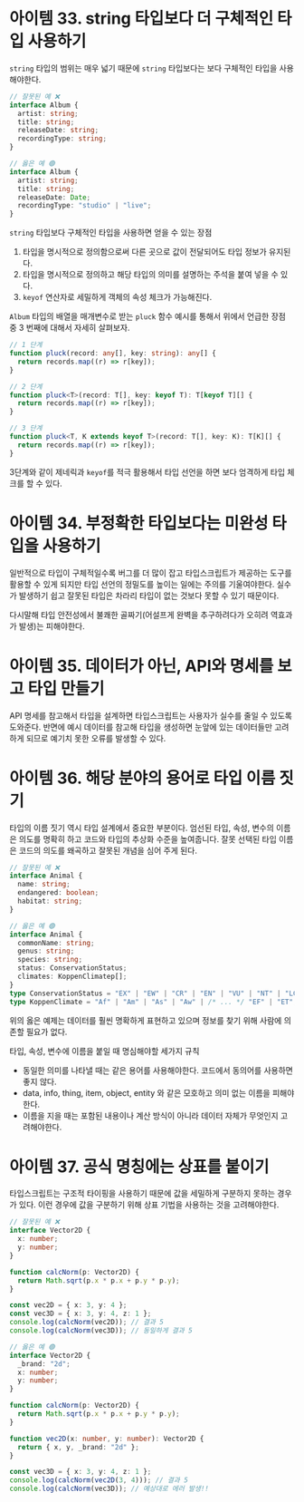 # 아이템 33. string 타입보다 더 구체적인 타입 사용하기

`string` 타입의 범위는 매우 넓기 때문에 `string` 타입보다는 보다 구체적인 타입을 사용해야한다.

```ts
// 잘못된 예 ❌
interface Album {
  artist: string;
  title: string;
  releaseDate: string;
  recordingType: string;
}

// 옳은 예 🟢
interface Album {
  artist: string;
  title: string;
  releaseDate: Date;
  recordingType: "studio" | "live";
}
```

`string` 타입보다 구체적인 타입을 사용하면 얻을 수 있는 장점

1. 타입을 명시적으로 정의함으로써 다른 곳으로 값이 전달되어도 타입 정보가 유지된다.
2. 타입을 명시적으로 정의하고 해당 타입의 의미를 설명하는 주석을 붙여 넣을 수 있다.
3. `keyof` 연산자로 세밀하게 객체의 속성 체크가 가능해진다.

`Album` 타입의 배열을 매개변수로 받는 `pluck` 함수 예시를 통해서 위에서 언급한 장점 중 3 번째에 대해서 자세히 살펴보자.

```ts
// 1 단계
function pluck(record: any[], key: string): any[] {
  return records.map((r) => r[key]);
}

// 2 단계
function pluck<T>(record: T[], key: keyof T): T[keyof T][] {
  return records.map((r) => r[key]);
}

// 3 단계
function pluck<T, K extends keyof T>(record: T[], key: K): T[K][] {
  return records.map((r) => r[key]);
}
```

3단계와 같이 제네릭과 `keyof`를 적극 활용해서 타입 선언을 하면 보다 엄격하게 타입 체크를 할 수 있다.

# 아이템 34. 부정확한 타입보다는 미완성 타입을 사용하기

일반적으로 타입이 구체적일수록 버그를 더 많이 잡고 타입스크립트가 제공하는 도구를 활용할 수 있게 되지만 타입 선언의 정밀도를 높이는 일에는 주의를 기울여야한다. 실수가 발생하기 쉽고 잘못된 타입은 차라리 타입이 없는 것보다 못할 수 있기 때문이다.

다시말해 타입 안전성에서 불쾌한 골짜기(어설프게 완벽을 추구하려다가 오히려 역효과가 발생)는 피해야한다.

# 아이템 35. 데이터가 아닌, API와 명세를 보고 타입 만들기

API 명세를 참고해서 타입을 설계하면 타입스크립트는 사용자가 실수를 줄일 수 있도록 도와준다. 반면에 예시 데이터를 참고해 타입을 생성하면 눈앞에 있는 데이터들만 고려하게 되므로 예기치 못한 오류를 발생할 수 있다.

# 아이템 36. 해당 분야의 용어로 타입 이름 짓기

타입의 이름 짓기 역시 타입 설계에서 중요한 부분이다. 엄선된 타입, 속성, 변수의 이름은 의도를 명확히 하고 코드와 타입의 추상화 수준을 높여줍니다. 잘못 선택된 타입 이름은 코드의 의도를 왜곡하고 잘못된 개념을 심어 주게 된다.

```ts
// 잘못된 예 ❌
interface Animal {
  name: string;
  endangered: boolean;
  habitat: string;
}

// 옳은 예 🟢
interface Animal {
  commonName: string;
  genus: string;
  species: string;
  status: ConservationStatus;
  climates: KoppenClimatep[];
}
type ConservationStatus = "EX" | "EW" | "CR" | "EN" | "VU" | "NT" | "LC";
type KoppenClimate = "Af" | "Am" | "As" | "Aw" | /* ... */ "EF" | "ET";
```

위의 옳은 예제는 데이터를 훨씬 명확하게 표현하고 있으며 정보를 찾기 위해 사람에 의존할 필요가 없다.

타입, 속성, 변수에 이름을 붙일 때 명심해야할 세가지 규칙

- 동일한 의미를 나타낼 때는 같은 용어를 사용해야한다. 코드에서 동의어를 사용하면 좋지 않다.
- data, info, thing, item, object, entity 와 같은 모호하고 의미 없는 이름을 피해야한다.
- 이름을 지을 때는 포함된 내용이나 계산 방식이 아니라 데이터 자체가 무엇인지 고려해야한다.

# 아이템 37. 공식 명칭에는 상표를 붙이기

타입스크립트는 구조적 타이핑을 사용하기 때문에 값을 세밀하게 구분하지 못하는 경우가 있다. 이런 경우에 값을 구분하기 위해 상표 기법을 사용하는 것을 고려해야한다.

```ts
// 잘못된 예 ❌
interface Vector2D {
  x: number;
  y: number;
}

function calcNorm(p: Vector2D) {
  return Math.sqrt(p.x * p.x + p.y * p.y);
}

const vec2D = { x: 3, y: 4 };
const vec3D = { x: 3, y: 4, z: 1 };
console.log(calcNorm(vec2D)); // 결과 5
console.log(calcNorm(vec3D)); // 동일하게 결과 5

// 옳은 예 🟢
interface Vector2D {
  _brand: "2d";
  x: number;
  y: number;
}

function calcNorm(p: Vector2D) {
  return Math.sqrt(p.x * p.x + p.y * p.y);
}

function vec2D(x: number, y: number): Vector2D {
  return { x, y, _brand: "2d" };
}

const vec3D = { x: 3, y: 4, z: 1 };
console.log(calcNorm(vec2D(3, 4))); // 결과 5
console.log(calcNorm(vec3D)); // 예상대로 에러 발생!!
```

